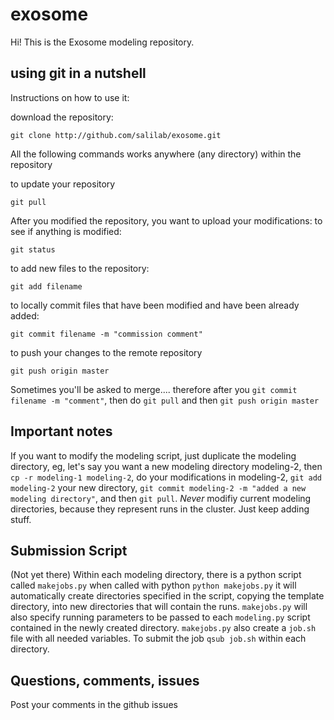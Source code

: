 exosome
=======


Hi! This is the Exosome modeling repository.

using git in a nutshell
-----------------------

Instructions on how to use it:

download the repository:

```
git clone http://github.com/salilab/exosome.git
```

All the following commands works anywhere (any directory) within the repository

to update your repository 

```
git pull
```


After you modified the repository, you want to upload your modifications:
to see if anything is modified:

```
git status
```

to add new files to the repository:

```
git add filename
```

to locally commit files that have been modified and have been already added:


```
git commit filename -m "commission comment"
```

to push your changes to the remote repository

```
git push origin master
```

Sometimes you'll be asked to merge....
therefore after you `git commit filename -m "comment"`, then do `git pull` and then `git push origin master`


Important notes
---------------


If you want to modify the modeling script, just duplicate the modeling directory, eg, let's say you want a new modeling directory modeling-2, then `cp -r modeling-1 modeling-2`, do your modifications in modeling-2, `git add modeling-2` your new directory, `git commit modeling-2 -m "added a new modeling directory"`, and then `git pull`. *Never* modifiy current modeling directories, because they represent runs in the cluster. Just keep adding stuff.

Submission Script
-----------------
(Not yet there)
Within each modeling directory, there is a python script called `makejobs.py` when called with python `python makejobs.py` it will automatically create directories specified in the script, copying the template directory, into new directories that will contain the runs. `makejobs.py` will also specify running parameters to be passed to each `modeling.py` script contained in the newly created directory. `makejobs.py` also create a `job.sh` file with all needed variables. To submit the job `qsub job.sh` within each directory.

Questions, comments, issues
---------------------------

Post your comments in the github issues 

